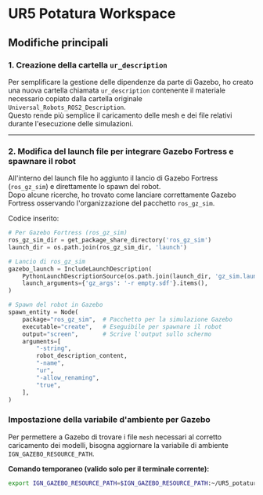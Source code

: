# UR5 Potatura Workspace

## Modifiche principali

### 1. Creazione della cartella `ur_description`

Per semplificare la gestione delle dipendenze da parte di Gazebo, ho creato una nuova cartella chiamata `ur_description` contenente il materiale necessario copiato dalla cartella originale `Universal_Robots_ROS2_Description`.  
Questo rende più semplice il caricamento delle mesh e dei file relativi durante l'esecuzione delle simulazioni.

---

### 2. Modifica del launch file per integrare Gazebo Fortress e spawnare il robot

All'interno del launch file ho aggiunto il lancio di Gazebo Fortress (`ros_gz_sim`) e direttamente lo spawn del robot.  
Dopo alcune ricerche, ho trovato come lanciare correttamente Gazebo Fortress osservando l'organizzazione del pacchetto `ros_gz_sim`.

Codice inserito:

```python
# Per Gazebo Fortress (ros_gz_sim)
ros_gz_sim_dir = get_package_share_directory('ros_gz_sim')
launch_dir = os.path.join(ros_gz_sim_dir, 'launch')

# Lancio di ros_gz_sim
gazebo_launch = IncludeLaunchDescription(
    PythonLaunchDescriptionSource(os.path.join(launch_dir, 'gz_sim.launch.py')),
    launch_arguments={'gz_args': '-r empty.sdf'}.items(),
)

# Spawn del robot in Gazebo
spawn_entity = Node(
    package="ros_gz_sim",  # Pacchetto per la simulazione Gazebo
    executable="create",   # Eseguibile per spawnare il robot
    output="screen",       # Scrive l'output sullo schermo
    arguments=[
        "-string",
        robot_description_content,
        "-name",
        "ur",
        "-allow_renaming",
        "true",
    ],
)
```


### Impostazione della variabile d'ambiente per Gazebo

Per permettere a Gazebo di trovare i file `mesh` necessari al corretto caricamento dei modelli, bisogna aggiornare la variabile di ambiente `IGN_GAZEBO_RESOURCE_PATH`.

**Comando temporaneo (valido solo per il terminale corrente):**

```bash
export IGN_GAZEBO_RESOURCE_PATH=$IGN_GAZEBO_RESOURCE_PATH:~/UR5_potatura/src
```
